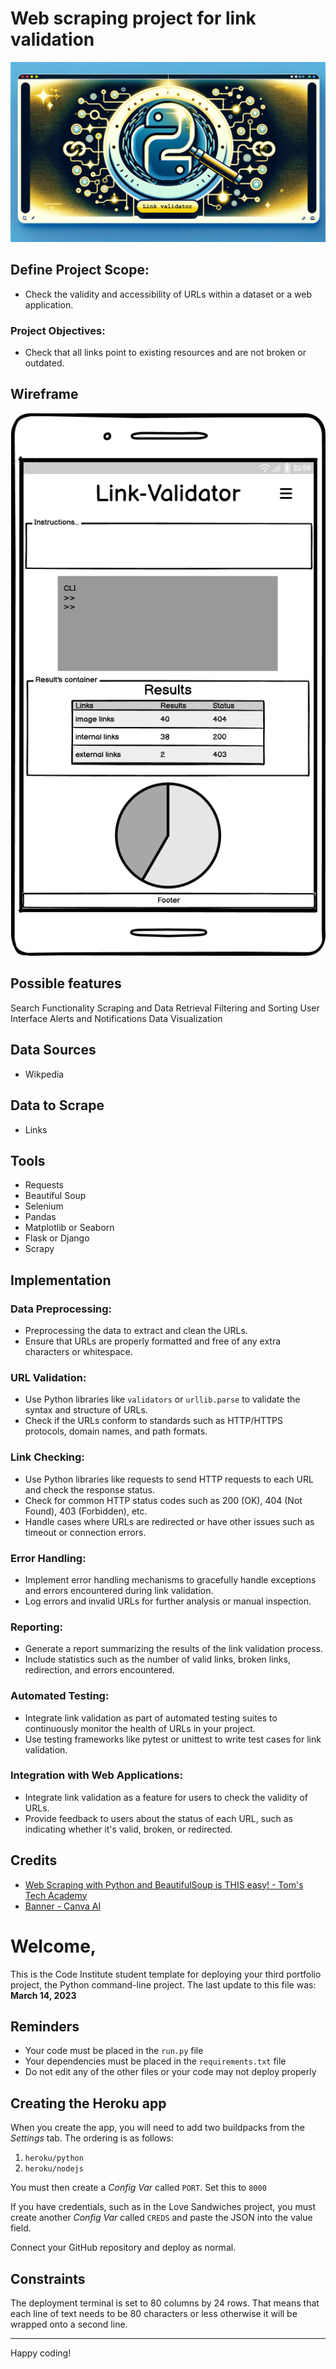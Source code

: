# Web scraping project for link validation

![Banner](assets/media/Banner-LV.png)

## Define Project Scope:

- Check the validity and accessibility of URLs within a dataset or a web application.

### Project Objectives:

- Check that all links point to existing resources and are not broken or outdated.

## Wireframe

![Wireframe - Mobile](assets/media/Wireframe-mobile.png)

## Possible features

Search Functionality
Scraping and Data Retrieval
Filtering and Sorting
User Interface
Alerts and Notifications
Data Visualization

## Data Sources

- Wikpedia

## Data to Scrape

- Links

## Tools

- Requests
- Beautiful Soup
- Selenium
- Pandas
- Matplotlib or Seaborn
- Flask or Django
- Scrapy

## Implementation

### Data Preprocessing:

- Preprocessing the data to extract and clean the URLs.
- Ensure that URLs are properly formatted and free of any extra characters or whitespace.

### URL Validation:

- Use Python libraries like `validators` or `urllib.parse` to validate the syntax and structure of URLs.
- Check if the URLs conform to standards such as HTTP/HTTPS protocols, domain names, and path formats.

### Link Checking:

- Use Python libraries like requests to send HTTP requests to each URL and check the response status.
- Check for common HTTP status codes such as 200 (OK), 404 (Not Found), 403 (Forbidden), etc.
- Handle cases where URLs are redirected or have other issues such as timeout or connection errors.

### Error Handling:

- Implement error handling mechanisms to gracefully handle exceptions and errors encountered during link validation.
- Log errors and invalid URLs for further analysis or manual inspection.

### Reporting:

- Generate a report summarizing the results of the link validation process.
- Include statistics such as the number of valid links, broken links, redirection, and errors encountered.

### Automated Testing:

- Integrate link validation as part of automated testing suites to continuously monitor the health of URLs in your project.
- Use testing frameworks like pytest or unittest to write test cases for link validation.

### Integration with Web Applications:

- Integrate link validation as a feature for users to check the validity of URLs.
- Provide feedback to users about the status of each URL, such as indicating whether it's valid, broken, or redirected.

## Credits

- [Web Scraping with Python and BeautifulSoup is THIS easy! - Tom's Tech Academy](https://www.youtube.com/watch?v=nBzrMw8hkmY)
- [Banner - Canva AI](https://www.canva.com)

# Welcome,

This is the Code Institute student template for deploying your third portfolio project, the Python command-line project. The last update to this file was: **March 14, 2023**

## Reminders

- Your code must be placed in the `run.py` file
- Your dependencies must be placed in the `requirements.txt` file
- Do not edit any of the other files or your code may not deploy properly

## Creating the Heroku app

When you create the app, you will need to add two buildpacks from the _Settings_ tab. The ordering is as follows:

1. `heroku/python`
2. `heroku/nodejs`

You must then create a _Config Var_ called `PORT`. Set this to `8000`

If you have credentials, such as in the Love Sandwiches project, you must create another _Config Var_ called `CREDS` and paste the JSON into the value field.

Connect your GitHub repository and deploy as normal.

## Constraints

The deployment terminal is set to 80 columns by 24 rows. That means that each line of text needs to be 80 characters or less otherwise it will be wrapped onto a second line.

---

Happy coding!
